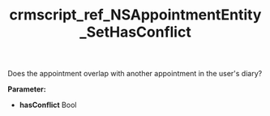 ﻿---
title: crmscript_ref_NSAppointmentEntity_SetHasConflict
description: NSAppointmentEntity.SetHasConflict(Bool hasConflict)
intellisense: NSAppointmentEntity.SetHasConflict
keywords: NSAppointmentEntity, GetHasConflict
so.topic: reference
---

Does the appointment overlap with another appointment in the user's diary?

**Parameter:** 
 - **hasConflict** Bool

